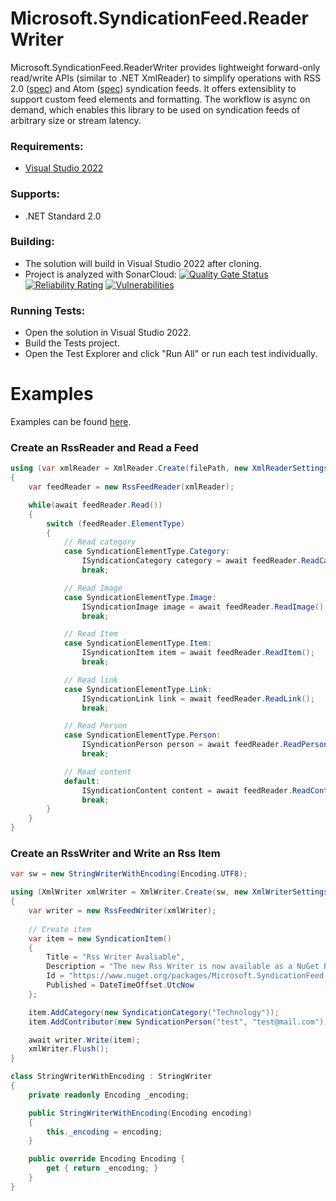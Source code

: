 # Microsoft.SyndicationFeed.ReaderWriter
Microsoft.SyndicationFeed.ReaderWriter provides lightweight forward-only read/write APIs (similar to .NET XmlReader) to simplify operations with RSS 2.0 ([spec](http://cyber.harvard.edu/rss/rss.html)) and Atom ([spec](https://tools.ietf.org/html/rfc4287)) syndication feeds. It offers extensiblity to support custom feed elements and formatting. The workflow is async on demand, which enables this library to be used on syndication feeds of arbitrary size or stream latency.

### Requirements:
* [Visual Studio 2022](https://www.visualstudio.com/vs/whatsnew/)

### Supports:
* .NET Standard 2.0

### Building:
* The solution will build in Visual Studio 2022 after cloning.
* Project is analyzed with SonarCloud:
  [![Quality Gate Status](https://sonarcloud.io/api/project_badges/measure?project=HeSitates_SyndicationFeedReaderWriter&metric=alert_status)](https://sonarcloud.io/summary/new_code?id=HeSitates_SyndicationFeedReaderWriter)
  [![Reliability Rating](https://sonarcloud.io/api/project_badges/measure?project=HeSitates_SyndicationFeedReaderWriter&metric=reliability_rating)](https://sonarcloud.io/summary/new_code?id=HeSitates_SyndicationFeedReaderWriter)
  [![Vulnerabilities](https://sonarcloud.io/api/project_badges/measure?project=HeSitates_SyndicationFeedReaderWriter&metric=vulnerabilities)](https://sonarcloud.io/summary/new_code?id=HeSitates_SyndicationFeedReaderWriter)

### Running Tests:
* Open the solution in Visual Studio 2022.
* Build the Tests project.
* Open the Test Explorer and click "Run All" or run each test individually.

# Examples
Examples can be found [here](examples).

### Create an RssReader and Read a Feed ###
```cs
using (var xmlReader = XmlReader.Create(filePath, new XmlReaderSettings() { Async = true }))
{
    var feedReader = new RssFeedReader(xmlReader);

    while(await feedReader.Read())
    {
        switch (feedReader.ElementType)
        {
            // Read category
            case SyndicationElementType.Category:
                ISyndicationCategory category = await feedReader.ReadCategory();
                break;

            // Read Image
            case SyndicationElementType.Image:
                ISyndicationImage image = await feedReader.ReadImage();
                break;

            // Read Item
            case SyndicationElementType.Item:
                ISyndicationItem item = await feedReader.ReadItem();
                break;

            // Read link
            case SyndicationElementType.Link:
                ISyndicationLink link = await feedReader.ReadLink();
                break;

            // Read Person
            case SyndicationElementType.Person:
                ISyndicationPerson person = await feedReader.ReadPerson();
                break;

            // Read content
            default:
                ISyndicationContent content = await feedReader.ReadContent();
                break;
        }
    }
}
```

### Create an RssWriter and Write an Rss Item ###
```cs
var sw = new StringWriterWithEncoding(Encoding.UTF8);

using (XmlWriter xmlWriter = XmlWriter.Create(sw, new XmlWriterSettings() { Async = true, Indent = true }))
{
    var writer = new RssFeedWriter(xmlWriter);
      
    // Create item
    var item = new SyndicationItem()
    {
        Title = "Rss Writer Avaliable",
        Description = "The new Rss Writer is now available as a NuGet Package!",
        Id = "https://www.nuget.org/packages/Microsoft.SyndicationFeed.ReaderWriter",
        Published = DateTimeOffset.UtcNow
    };

    item.AddCategory(new SyndicationCategory("Technology"));
    item.AddContributor(new SyndicationPerson("test", "test@mail.com"));

    await writer.Write(item);
    xmlWriter.Flush();
}

class StringWriterWithEncoding : StringWriter
{
    private readonly Encoding _encoding;

    public StringWriterWithEncoding(Encoding encoding)
    {
        this._encoding = encoding;
    }

    public override Encoding Encoding {
        get { return _encoding; }
    }
}
```
